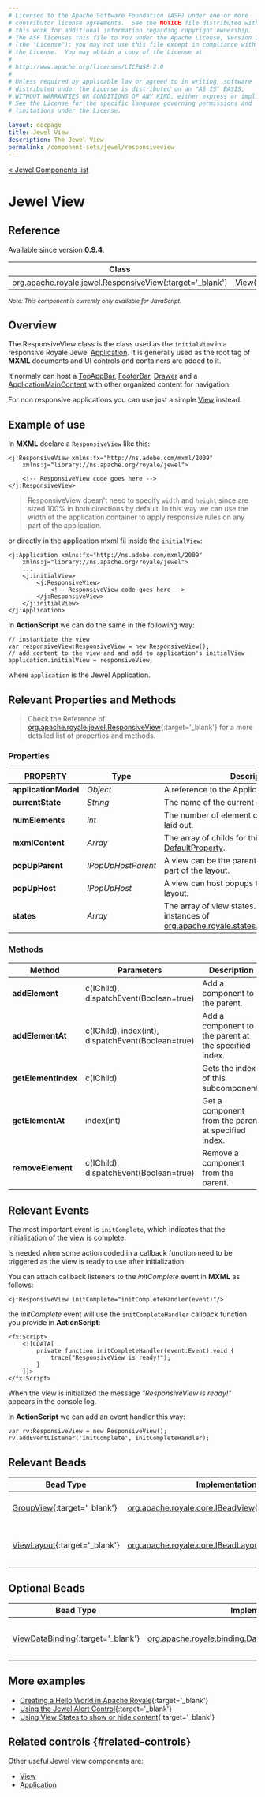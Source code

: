 ```yaml
---
# Licensed to the Apache Software Foundation (ASF) under one or more
# contributor license agreements.  See the NOTICE file distributed with
# this work for additional information regarding copyright ownership.
# The ASF licenses this file to You under the Apache License, Version 2.0
# (the "License"); you may not use this file except in compliance with
# the License.  You may obtain a copy of the License at
# 
# http://www.apache.org/licenses/LICENSE-2.0
# 
# Unless required by applicable law or agreed to in writing, software
# distributed under the License is distributed on an "AS IS" BASIS,
# WITHOUT WARRANTIES OR CONDITIONS OF ANY KIND, either express or implied.
# See the License for the specific language governing permissions and
# limitations under the License.

layout: docpage
title: Jewel View
description: The Jewel View
permalink: /component-sets/jewel/responsiveview
---
```

[< Jewel Components list](component-sets/jewel)

# Jewel View

## Reference

Available since version __0.9.4__.

| Class                 	    | Extends                           |
|------------------------------	|----------------------------------	|
| [org.apache.royale.jewel.ResponsiveView](https://royale.apache.org/asdoc/index.html#!org.apache.royale.jewel/ResponsiveView){:target='_blank'} | [View](https://royale.apache.org/asdoc/index.html#!org.apache.royale.jewel.supportClasses.view/View){:target='_blank'}

<sup>_Note: This component is currently only available for JavaScript._</sup>

## Overview

The ResponsiveView class is the class used as the `initialView` in a responsive Royale Jewel [Application](component-sets/jewel/application). It is generally used as the root tag of __MXML__ documents and UI controls and containers are added to it.

It normaly can host a [TopAppBar](component-sets/jewel/topappbar), [FooterBar](component-sets/jewel/footerbar), [Drawer](component-sets/jewel/drawer) and a [ApplicationMainContent](component-sets/jewel/applicationmaincontent) with other organized content for navigation.

For non responsive applications you can use just a simple [View](component-sets/jewel/view) instead.

## Example of use

In __MXML__ declare a `ResponsiveView` like this:

```mxml
<j:ResponsiveView xmlns:fx="http://ns.adobe.com/mxml/2009" 
	xmlns:j="library://ns.apache.org/royale/jewel">

    <!-- ResponsiveView code goes here -->
</j:ResponsiveView>
```

> ResponsiveView doesn't need to specify `width` and `height` since are sized 100% in both directions by default. In this way we can use the width of the application container to apply responsive rules on any part of the application.

or directly in the application mxml fil inside the `initialView`:

```mxml
<j:Application xmlns:fx="http://ns.adobe.com/mxml/2009" 
	xmlns:j="library://ns.apache.org/royale/jewel">
	...
	<j:initialView>
		<j:ResponsiveView>
			<!-- ResponsiveView code goes here -->
		</j:ResponsiveView>
	</j:initialView>
</j:Application>
```

In __ActionScript__ we can do the same in the following way:

```as3
// instantiate the view
var responsiveView:ResponsiveView = new ResponsiveView();
// add content to the view and and add to application's initialView
application.initialView = responsiveView;
```

where `application` is the Jewel Application.

## Relevant Properties and Methods

> Check the Reference of [org.apache.royale.jewel.ResponsiveView](https://royale.apache.org/asdoc/index.html#!org.apache.royale.jewel/ResponsiveView){:target='_blank'} for a more detailed list of properties and methods.

### Properties

| PROPERTY 	             | Type   	    | Description                                                                                           |
|----------------------- |--------------| ------------------------------------------------------------------------------------------------------|
| __applicationModel__   | _Object_ 	| A reference to the Application's model.                                               				|
| __currentState__   	 | _String_ 	| The name of the current state.                                                                        |
| __numElements__   	 | _int_ 	    | The number of element children that can be laid out.                                                  |
| __mxmlContent__   	 | _Array_ 	    | The array of childs for this view. Is the [DefaultProperty](features/as3/metadata#default-property). |
| __popUpParent__   	 | _IPopUpHostParent_ | A view can be the parent of a popup that will be part of the layout.                            |
| __popUpHost__		   	 | _IPopUpHost_ | A view can host popups that will be part of the layout.                                         		|
| __states__        	 | _Array_ 	    | The array of view states. These should be instances of [org.apache.royale.states.State](https://royale.apache.org/asdoc/index.html#!org.apache.royale.states/State){:target='_blank'}|

### Methods

| Method    	       | Parameters                                                     |Description                                            |
|----------------------|----------------------------------------------------------------|-------------------------------------------------------|
| __addElement__   	   | c(IChild), dispatchEvent(Boolean=true) 	                    | Add a component to the parent.	                    |
| __addElementAt__     | c(IChild), index(int), dispatchEvent(Boolean=true) 	        | Add a component to the parent at the specified index.	|
| __getElementIndex__  | c(IChild)                                           	        | Gets the index of this subcomponent.	                |
| __getElementAt__     | index(int)                                         	        | Get a component from the parent at specified index.	|
| __removeElement__    | c(IChild), dispatchEvent(Boolean=true) 	                    | Remove a component from the parent.	                |

## Relevant Events

The most important event is `initComplete`, which indicates that the initialization of the view is complete.

Is needed when some action coded in a callback function need to be triggered as the view is ready to use after initialization.

You can attach callback listeners to the _initComplete_ event in __MXML__ as follows:

```mxml
<j:ResponsiveView initComplete="initCompleteHandler(event)"/>
```

the _initComplete_ event will use the `initCompleteHandler` callback function you provide in __ActionScript__:

```mxml
<fx:Script>
    <![CDATA[      
        private function initCompleteHandler(event:Event):void {
            trace("ResponsiveView is ready!");
        }
    ]]>
</fx:Script>
```

When the view is initialized the message _"ResponsiveView is ready!"_ appears in the console log.

In __ActionScript__ we can add an event handler this way: 

```as3
var rv:ResponsiveView = new ResponsiveView();
rv.addEventListener('initComplete', initCompleteHandler);
```

## Relevant Beads

| Bead Type       	| Implementation                               	  | Description                                     |
|-----------------	|------------------------------------------------ |------------------------------------------------	|
| [GroupView](https://royale.apache.org/asdoc/index.html#!org.apache.royale.html.beads/GroupView){:target='_blank'}      	| [org.apache.royale.core.IBeadView](https://royale.apache.org/asdoc/index.html#!org.apache.royale.core/IBeadView){:target='_blank'} | This is the default view bead.	|
| [ViewLayout](https://royale.apache.org/asdoc/index.html#!org.apache.royale.jewel.beads.layouts/ViewLayout){:target='_blank'}      	| [org.apache.royale.core.IBeadLayout](https://royale.apache.org/asdoc/index.html#!org.apache.royale.core/IBeadLayout){:target='_blank'} | This is the default layout bead.	|

## Optional Beads

| Bead Type       	| Implementation                               	  | Description                                     |
|-----------------	|------------------------------------------------ |------------------------------------------------	|
| [ViewDataBinding](https://royale.apache.org/asdoc/index.html#!org.apache.royale.binding/ViewDataBinding){:target='_blank'}      	| [org.apache.royale.binding.DataBindingBase](https://royale.apache.org/asdoc/index.html#!org.apache.royale.binding/DataBindingBase){:target='_blank'} | Provide binding capabilities to the view.	|

## More examples

* [Creating a Hello World in Apache Royale](https://royale.apache.org/creating-a-hello-world-in-apache-royale/){:target='_blank'}
* [Using the Jewel Alert Control](https://royale.apache.org/using-jewel-alert-control/){:target='_blank'}
* [Using View States to show or hide content](https://royale.codeoscopic.com/using-view-states-to-show-or-hide-content/){:target='_blank'}

## Related controls {#related-controls}

Other useful Jewel view components are:

* [View](component-sets/jewel/view)
* [Application](component-sets/jewel/application)
